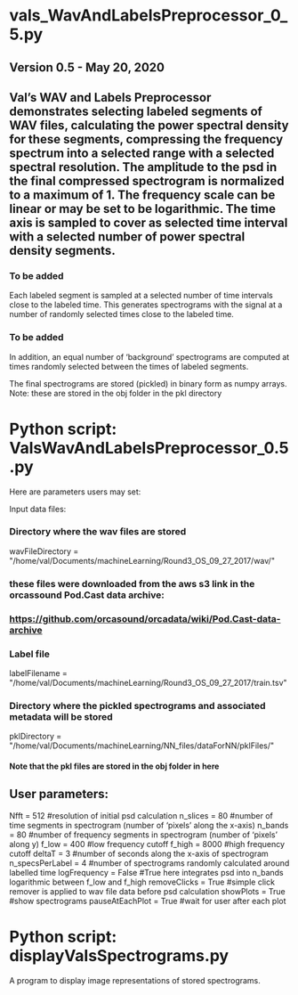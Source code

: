 # vals_WavAndLabelsPreprocessor_0_5.py
## Version 0.5 - May 20, 2020

## Val’s WAV and Labels Preprocessor demonstrates selecting labeled segments of WAV files, calculating the power spectral density for these segments, compressing the frequency spectrum into a selected range with a selected spectral resolution.  The amplitude to the psd in the final compressed spectrogram is normalized to a maximum of 1.  The frequency scale can be linear or may be set to be logarithmic.  The time axis is sampled to cover as selected time interval with a selected number of power spectral density segments.

### To be added
Each labeled segment is sampled at a selected number of time intervals close to the labeled time.  This generates spectrograms with the signal at a number of randomly selected times close to the labeled time.
### To be added
In addition, an equal number of ‘background’ spectrograms are computed at times randomly selected between the times of labeled segments.
 
The final spectrograms are stored (pickled) in binary form as numpy arrays.
	Note: these are stored in the obj folder in the pkl directory

# Python script:  ValsWavAndLabelsPreprocessor_0.5.py

Here are parameters users may set:

Input data files:

### Directory where the wav files are stored
wavFileDirectory = "/home/val/Documents/machineLearning/Round3_OS_09_27_2017/wav/"

### these files were downloaded from the aws s3 link in the orcassound Pod.Cast data archive:
### https://github.com/orcasound/orcadata/wiki/Pod.Cast-data-archive

### Label file
labelFilename = "/home/val/Documents/machineLearning/Round3_OS_09_27_2017/train.tsv"

### Directory where the pickled spectrograms and associated metadata will be stored
pklDirectory = "/home/val/Documents/machineLearning/NN_files/dataForNN/pklFiles/"  
####				Note that the pkl files are stored in the obj folder in here

## User parameters:
Nfft = 512		#resolution of initial psd calculation
n_slices = 80		#number of time segments in spectrogram (number of ‘pixels’ along the x-axis)
n_bands = 80		#number of frequency segments in spectrogram (number of ‘pixels’ along y)
f_low = 400		#low frequency cutoff 
f_high  = 8000		#high frequency cutoff
deltaT = 3		#number of seconds along the x-axis of spectrogram
n_specsPerLabel = 4	#number of spectrograms randomly calculated around labelled time
logFrequency = False 	#True here integrates psd into n_bands logarithmic between f_low and f_high
removeClicks = True  	#simple click remover is applied to wav file data before psd calculation
showPlots = True        #show spectrograms 
pauseAtEachPlot = True  #wait for user after each plot


# Python script:  displayValsSpectrograms.py 
A program to display image representations of stored spectrograms.

